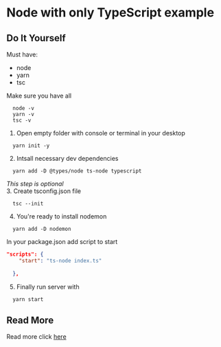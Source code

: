 # Node with only TypeScript example


## Do It Yourself 

Must have: 
* node
* yarn 
* tsc

Make sure you have all

```console
  node -v
  yarn -v
  tsc -v
```

1. Open empty folder with console or terminal in your desktop 

```console
  yarn init -y
```

2. Intsall necessary dev dependencies 

```console
  yarn add -D @types/node ts-node typescript
```
_This step is optional_  
3. Create tsconfig.json file

```console
  tsc --init
```

4. You're ready to install nodemon 

```console
  yarn add -D nodemon
```
In your package.json add script to start

```json
"scripts": {
    "start": "ts-node index.ts"
    
  },
```
5. Finally run server with 
```console
  yarn start
```
## Read More

Read more click [here](https://blog.logrocket.com/typescript-with-node-js-and-express/)
